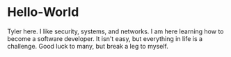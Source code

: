 # Hello-World

Tyler here. I like security, systems, and networks. I am here learning how to become a software developer. It isn't easy, but everything in life is a challenge. Good luck to many, but break a leg to myself. 
